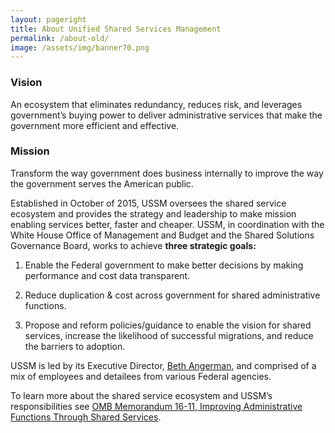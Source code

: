 ```yaml
---
layout: pageright
title: About Unified Shared Services Management
permalink: /about-old/
image: /assets/img/banner70.png
---
```

### Vision
An ecosystem that eliminates redundancy, reduces risk, and leverages government’s buying power to deliver administrative services that make the government more efficient and effective.

### Mission
Transform the way government does business internally to improve the way the government serves the American public.

Established in October of 2015, USSM oversees the shared service ecosystem and provides the strategy and leadership to make mission enabling services better, faster and cheaper. USSM, in coordination with the White House Office of Management and Budget and the Shared Solutions Governance Board, works to achieve <B>three strategic goals:</b>

1. Enable the Federal government to make better decisions by making performance and cost data transparent.


2. Reduce duplication & cost across government for shared administrative functions.


3. Propose and reform policies/guidance to enable the vision for shared services, increase the likelihood of successful migrations, and reduce the barriers to adoption.

USSM is led by its Executive Director, <A HREF="../bio-beth-angerman">Beth Angerman</A>, and comprised of a mix of employees and detailees from various Federal agencies.

To learn more about the shared service ecosystem and USSM’s responsibilities see <A HREF="https://obamawhitehouse.archives.gov/sites/default/files/omb/memoranda/2016/m-16-11.pdf">OMB Memorandum 16-11, Improving Administrative Functions Through Shared Services</A>.
